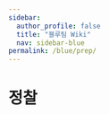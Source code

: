 ```yaml
---
sidebar:
  author_profile: false
  title: "블루팀 Wiki"
  nav: sidebar-blue
permalink: /blue/prep/
---
```


# 정찰




